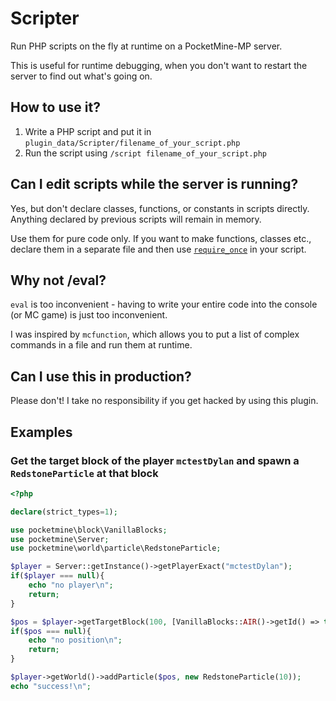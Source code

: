 # Scripter
Run PHP scripts on the fly at runtime on a PocketMine-MP server.

This is useful for runtime debugging, when you don't want to restart the server to find out what's going on.

## How to use it?

1) Write a PHP script and put it in `plugin_data/Scripter/filename_of_your_script.php`
2) Run the script using `/script filename_of_your_script.php`

## Can I edit scripts while the server is running?

Yes, but don't declare classes, functions, or constants in scripts directly. Anything declared by previous scripts will remain in memory.

Use them for pure code only. If you want to make functions, classes etc., declare them in a separate file and then use [`require_once`](https://www.php.net/manual/en/function.require-once.php) in your script.

## Why not /eval?

`eval` is too inconvenient - having to write your entire code into the console (or MC game) is just too inconvenient.

I was inspired by `mcfunction`, which allows you to put a list of complex commands in a file and run them at runtime.

## Can I use this in production?

Please don't! I take no responsibility if you get hacked by using this plugin.

## Examples
### Get the target block of the player `mctestDylan` and spawn a `RedstoneParticle` at that block
```php
<?php

declare(strict_types=1);

use pocketmine\block\VanillaBlocks;
use pocketmine\Server;
use pocketmine\world\particle\RedstoneParticle;

$player = Server::getInstance()->getPlayerExact("mctestDylan");
if($player === null){
	echo "no player\n";
	return;
}

$pos = $player->getTargetBlock(100, [VanillaBlocks::AIR()->getId() => true])?->getPosition();
if($pos === null){
	echo "no position\n";
	return;
}

$player->getWorld()->addParticle($pos, new RedstoneParticle(10));
echo "success!\n";
